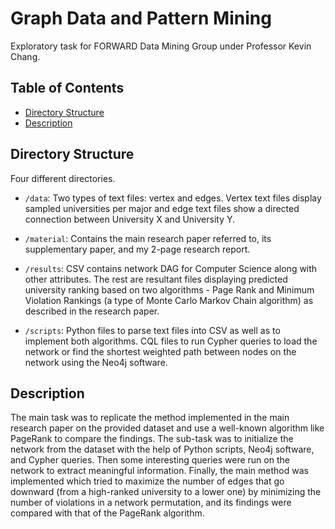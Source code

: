 # Graph Data and Pattern Mining
Exploratory task for FORWARD Data Mining Group under Professor Kevin Chang.
## Table of Contents
- [Directory Structure](#directory-structure)
- [Description](#description)

  
## Directory Structure

Four different directories.
- `/data`: Two types of text files: vertex and edges. Vertex text files display sampled universities per major and edge text files show a directed connection between University X and University Y.

- `/material`: Contains the main research paper referred to, its supplementary paper, and my 2-page research report.
  
- `/results`: CSV contains network DAG for Computer Science along with other attributes. The rest are resultant files displaying predicted university ranking based on two algorithms - Page Rank and Minimum Violation Rankings (a type of Monte Carlo Markov Chain algorithm) as described in the research paper.

- `/scripts`: Python files to parse text files into CSV as well as to implement both algorithms. CQL files to run Cypher queries to load the network or find the shortest weighted path between nodes on the network using the Neo4j software.
## Description
The main task was to replicate the method implemented in the main research paper on the provided dataset and use a well-known algorithm like PageRank to compare the findings. The sub-task was to initialize the network from the dataset with the help of Python scripts, Neo4j software, and Cypher queries. Then some interesting queries were run on the network to extract meaningful information. Finally, the main method was implemented which tried to maximize the number of edges that go downward (from a high-ranked university to a lower one) by minimizing the number of violations in a network permutation, and its findings were compared with that of the PageRank algorithm.
